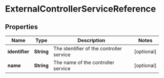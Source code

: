 
# ExternalControllerServiceReference

## Properties
Name | Type | Description | Notes
------------ | ------------- | ------------- | -------------
**identifier** | **String** | The identifier of the controller service |  [optional]
**name** | **String** | The name of the controller service |  [optional]



